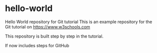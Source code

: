 # hello-world
Hello World repository for Git tutorial
This is an example repository for the Git tutorial on https://www.w3schools.com

This repository is built step by step in the tutorial.

If now includes steps for GitHub

